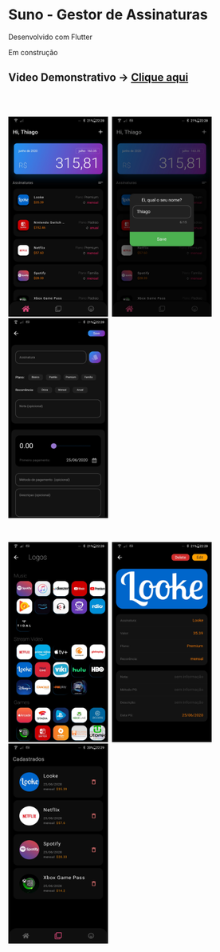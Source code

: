 # Suno - Gestor de Assinaturas
 
Desenvolvido com Flutter
 
Em construção

 ## Video Demonstrativo -> [Clique aqui](https://youtu.be/KplxbhvhmD8)
 

 
 
<br><br>
<div align="left">
  
 <img  width="200" height="400" src="suno/prints/print_1.jpg"><span style="padding-left:4px"></span>
 <img  width="200" height="400" src="suno/prints/print_2.jpg"><span style="padding-left:4px"></span>
 <img  width="200" height="400" src="suno/prints/print_3.jpg"><span style="padding-left:4px"></span>
 
</div>
<br>
 
<div align="left">
 
 <img  width="200" height="400" src="suno/prints/print_4.jpg"><span style="padding-left:4px"></span>
 <img  width="200" height="400" src="suno/prints/print_5.jpg"><span style="padding-left:4px"></span>
 <img  width="200" height="400" src="suno/prints/print_6.jpg"><span style="padding-left:4px"></span>
  
</div>
